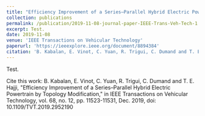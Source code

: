 ```yaml
---
title: "Efficiency Improvement of a Series–Parallel Hybrid Electric Powertrain by Topology Modification"
collection: publications
permalink: /publication/2019-11-08-journal-paper-IEEE-Trans-Veh-Tech-1
excerpt: Test.
date: 2019-11-08
venue: 'IEEE Transactions on Vehicular Technology'
paperurl: 'https://ieeexplore.ieee.org/document/8894384'
citation: 'B. Kabalan, E. Vinot, C. Yuan, R. Trigui, C. Dumand and T. E. Hajji, "Efficiency Improvement of a Series–Parallel Hybrid Electric Powertrain by Topology Modification," in IEEE Transactions on Vehicular Technology, vol. 68, no. 12, pp. 11523-11531, Dec. 2019, doi: 10.1109/TVT.2019.2952190'
---
```



Test.


Cite this work: B. Kabalan, E. Vinot, C. Yuan, R. Trigui, C. Dumand and T. E. Hajji, "Efficiency Improvement of a Series–Parallel Hybrid Electric Powertrain by Topology Modification," in IEEE Transactions on Vehicular Technology, vol. 68, no. 12, pp. 11523-11531, Dec. 2019, doi: 10.1109/TVT.2019.2952190
